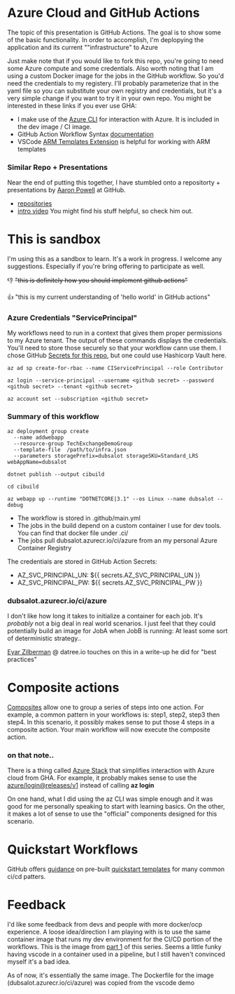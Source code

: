 # Azure Cloud and GitHub Actions
The topic of this presentation is GitHub Actions. The goal is to show some of the basic functionality. In order to accomplish, I'm deplopying the application and its current ""infrastructure" to Azure

Just make note that if you would like to fork this repo, you're going to need some Azure compute and some credentials.
Also worth noting that I am using a custom Docker image for the jobs in the GitHub workflow. So you'd need the credentials to my registery. 
I'll probably parameterize that in the yaml file so you can substitute your own registry and credentials, but it's a very simple change if you want to try it in your own repo. 
You might be interested in these links if you ever use GHA:
- I make use of the [Azure CLI](https://docs.microsoft.com/en-us/cli/azure/install-azure-cli) for interaction with Azure. It is included in the dev image / CI image.
- GitHub Action Workflow Syntax [documentation](https://docs.github.com/en/actions/reference/workflow-syntax-for-github-actions)
- VSCode [ARM Templates Extension](https://marketplace.visualstudio.com/items?itemName=msazurermtools.azurerm-vscode-tools) is helpful for working with ARM templates

### Similar Repo + Presentations
Near the end of putting this together, I have stumbled onto a repositorty + presentations by [Aaron Powell](https://github.com/aaronpowell) at GitHub.
* [repositories](https://github.com/AaronPowellDemos)
* [intro video](https://youtu.be/0tMkRSdp-Go)
You might find his stuff helpful, so check him out.


# This is sandbox
I'm using this as a sandbox to learn. It's a work in progress. I welcome any suggestions. Especially if you're bring offering to participate as well.

👎 ~~"this is definitely how you should implement github actions"~~

👍 "this is my current understanding of 'hello world' in GitHub actions"



### Azure Credentials "ServicePrincipal"
My workflows need to run in a context that gives them proper permissions to my Azure tenant. The output of these commands displays the credentials. You'll need to store those securely so that your workflow cann use them. I chose GitHub [Secrets for this repo](https://github.com/dubsalot/vscode-container-demo/settings/secrets/actions), but one could use Hashicorp Vault here.

```
az ad sp create-for-rbac --name CIServicePrincipal --role Contributor

az login --service-principal --username <github secret> --password <github secret> --tenant <github secret>

az account set --subscription <github secret>
```


### Summary of this workflow

```
az deployment group create 
  --name addwebapp 
  --resource-group TechExchangeDemoGroup 
  --template-file  /path/to/infra.json 
  --parameters storagePrefix=dubsalot storageSKU=Standard_LRS webAppName=dubsalot

dotnet publish --output cibuild

cd cibuild

az webapp up --runtime "DOTNETCORE|3.1" --os Linux --name dubsalot --debug
```

- The workflow is stored in .github/main.yml
- The jobs in the build depend on a custom container I use for dev tools. You can find that docker file under .ci/
- The jobs pull dubsalot.azurecr.io/ci/azure from an my personal Azure Container Registry

The credentials are stored in GitHub Action Secrets:
- AZ_SVC_PRINCIPAL_UN: ${{ secrets.AZ_SVC_PRINCIPAL_UN }}
- AZ_SVC_PRINCIPAL_PW: ${{ secrets.AZ_SVC_PRINCIPAL_PW }}


###  dubsalot.azurecr.io/ci/azure
I don't like how long it takes to initialize a container for each job. It's _probably_ not a big deal in real world scenarios. I just feel that they could potentially build an image for JobA when JobB is running: At least some sort of deterministic strategy..

[Eyar Zilberman](https://www.datree.io/resources/github-actions-best-practices) @ datree.io touches on this in a write-up he did for "best practices"


# Composite actions
[Composites](https://docs.github.com/en/actions/creating-actions/creating-a-composite-run-steps-action) allow one to group a series of steps into one action. For example, a common pattern in your workflows is: step1, step2, step3 then step4. In this scenario, it possibly makes sense to put those 4 steps in a composite action. Your main workflow will now execute the composite action.


### on that note..

There is a thing called [Azure Stack](https://github.com/Azure/login#sample-azure-login-workflow-that-to-run-az-cli-on-azure-stack-hub/?WT.mc_id=devopslab-c9-cxa) that simplifies interaction with Azure cloud from GHA. For example, it probably makes sense to use the [azure/login@releases/v1](https://docs.microsoft.com/en-us/azure-stack/user/ci-cd-github-action-login-cli?WT.mc_id=devopslab-c9-cxa&view=azs-2008) instead of calling **az login**


On one hand, what I did using the az CLI was simple enough and it was good for me personally speaking to start with learning basics.
On the other, it makes a lot of sense to use the "official" components designed for this scenario.


# Quickstart Workflows
GitHub offers [guidance](https://docs.github.com/en/actions/guides) on pre-built [quickstart templates](https://github.com/actions/starter-workflows) for many common ci/cd patters.


# Feedback
I'd like some feedback from devs and people with more docker/ocp experience. A loose idea/direction I am playing with is to use the same container image that runs my dev environment for the CI/CD portion of the workflows. This is the image from [part 1](https://github.com/dubsalot/vscode-container-demo/tree/series/part-1-vscode-container) of this series. Seems a little funky having vscode in a container used in a pipeline, but I still haven't convinced myself it's a bad idea.

As of now, it's essentially the same image. The Dockerfile for the image (dubsalot.azurecr.io/ci/azure) was copied from the vscode demo

